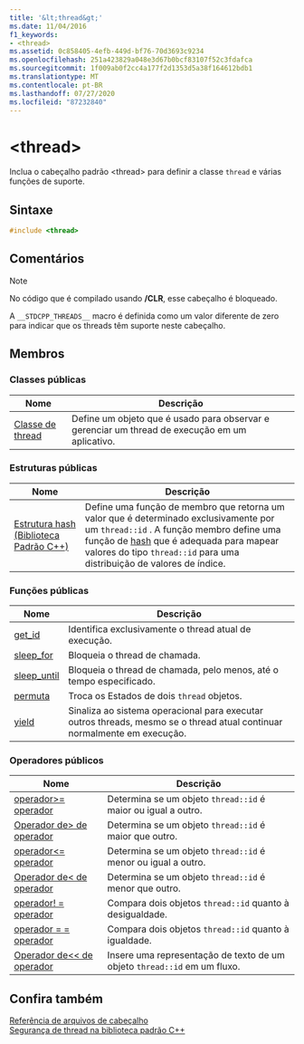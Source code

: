 ```yaml
---
title: '&lt;thread&gt;'
ms.date: 11/04/2016
f1_keywords:
- <thread>
ms.assetid: 0c858405-4efb-449d-bf76-70d3693c9234
ms.openlocfilehash: 251a423829a048e3d67b0bcf83107f52c3fdafca
ms.sourcegitcommit: 1f009ab0f2cc4a177f2d1353d5a38f164612bdb1
ms.translationtype: MT
ms.contentlocale: pt-BR
ms.lasthandoff: 07/27/2020
ms.locfileid: "87232840"
---
```

# <a name="ltthreadgt"></a>&lt;thread&gt;

Inclua o cabeçalho padrão \<thread> para definir a classe `thread` e várias funções de suporte.

## <a name="syntax"></a>Sintaxe

```cpp
#include <thread>
```

## <a name="remarks"></a>Comentários

> [!NOTE]
> No código que é compilado usando **/CLR**, esse cabeçalho é bloqueado.

A `__STDCPP_THREADS__` macro é definida como um valor diferente de zero para indicar que os threads têm suporte neste cabeçalho.

## <a name="members"></a>Membros

### <a name="public-classes"></a>Classes públicas

|Nome|Descrição|
|----------|-----------------|
|[Classe de thread](../standard-library/thread-class.md)|Define um objeto que é usado para observar e gerenciar um thread de execução em um aplicativo.|

### <a name="public-structures"></a>Estruturas públicas

|Nome|Descrição|
|----------|-----------------|
|[Estrutura hash (Biblioteca Padrão C++)](../standard-library/hash-structure-stl.md)|Define uma função de membro que retorna um valor que é determinado exclusivamente por um `thread::id` . A função membro define uma função de [hash](../standard-library/hash-class.md) que é adequada para mapear valores do tipo `thread::id` para uma distribuição de valores de índice.|

### <a name="public-functions"></a>Funções públicas

|Nome|Descrição|
|----------|-----------------|
|[get_id](../standard-library/thread-functions.md#get_id)|Identifica exclusivamente o thread atual de execução.|
|[sleep_for](../standard-library/thread-functions.md#sleep_for)|Bloqueia o thread de chamada.|
|[sleep_until](../standard-library/thread-functions.md#sleep_until)|Bloqueia o thread de chamada, pelo menos, até o tempo especificado.|
|[permuta](../standard-library/thread-functions.md#swap)|Troca os Estados de dois `thread` objetos.|
|[yield](../standard-library/thread-functions.md#yield)|Sinaliza ao sistema operacional para executar outros threads, mesmo se o thread atual continuar normalmente em execução.|

### <a name="public-operators"></a>Operadores públicos

|Nome|Descrição|
|----------|-----------------|
|[operador>= operador](../standard-library/thread-operators.md#op_gt_eq)|Determina se um objeto `thread::id` é maior ou igual a outro.|
|[Operador de> de operador](../standard-library/thread-operators.md#op_gt)|Determina se um objeto `thread::id` é maior que outro.|
|[operador<= operador](../standard-library/thread-operators.md#op_lt_eq)|Determina se um objeto `thread::id` é menor ou igual a outro.|
|[Operador de< de operador](../standard-library/thread-operators.md#op_lt)|Determina se um objeto `thread::id` é menor que outro.|
|[operador! = operador](../standard-library/thread-operators.md#op_neq)|Compara dois objetos `thread::id` quanto à desigualdade.|
|[operador = = operador](../standard-library/thread-operators.md#op_eq_eq)|Compara dois objetos `thread::id` quanto à igualdade.|
|[Operador de<< de operador](../standard-library/thread-operators.md#op_lt_lt)|Insere uma representação de texto de um objeto `thread::id` em um fluxo.|

## <a name="see-also"></a>Confira também

[Referência de arquivos de cabeçalho](../standard-library/cpp-standard-library-header-files.md)\
[Segurança de thread na biblioteca padrão C++](../standard-library/thread-safety-in-the-cpp-standard-library.md)

